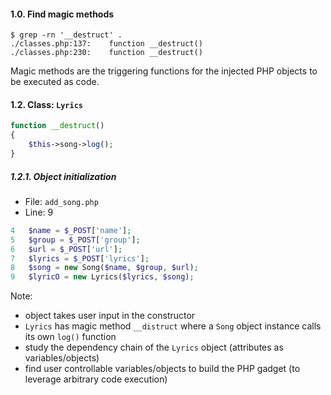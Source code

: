 #### 1.0. Find magic methods
```
$ grep -rn '__destruct' .
./classes.php:137:    function __destruct()
./classes.php:230:    function __destruct()
```
Magic methods are the triggering functions for the injected PHP objects to be executed as code.


#### 1.2. Class: `Lyrics`
```php
function __destruct() 
{
	$this->song->log();
}
```

##### 1.2.1. Object initialization
- File: `add_song.php`
- Line: 9
```php
4	$name = $_POST['name'];
5	$group = $_POST['group'];
6	$url = $_POST['url'];
7	$lyrics = $_POST['lyrics'];
8	$song = new Song($name, $group, $url);
9	$lyricO = new Lyrics($lyrics, $song);
```
Note: 
- object takes user input in the constructor
- `Lyrics` has magic method `__distruct` where a `Song` object instance calls its own `log()` function
- study the dependency chain of the `Lyrics` object (attributes as variables/objects)
- find user controllable variables/objects to build the PHP gadget (to leverage arbitrary code execution)

